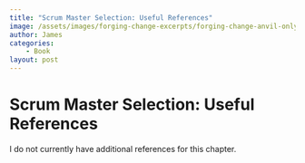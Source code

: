 ```yaml
---
title: "Scrum Master Selection: Useful References"
image: /assets/images/forging-change-excerpts/forging-change-anvil-only.png
author: James
categories: 
    - Book
layout: post
---
```


# Scrum Master Selection: Useful References

I do not currently have additional references for this chapter.